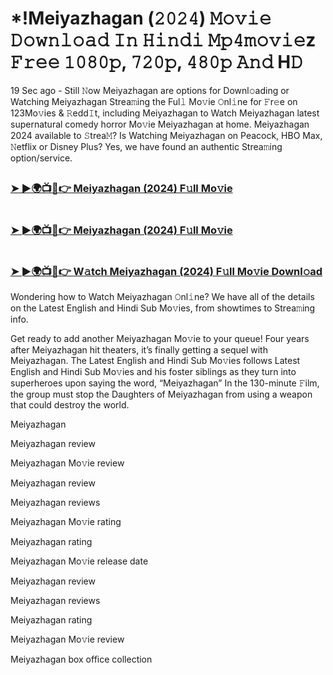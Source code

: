 #  *!Meiyazhagan (𝟸𝟶𝟸𝟺) 𝙼𝚘𝚟𝚒𝚎 𝙳𝚘𝚠𝚗𝚕𝚘𝚊𝚍 𝙸𝚗 𝙷𝚒𝚗𝚍𝚒 𝙼𝚙𝟺𝚖𝚘𝚟𝚒𝚎z 𝙵𝚛𝚎𝚎 𝟷𝟶𝟾𝟶𝚙, 𝟽𝟸𝟶𝚙, 𝟺𝟾𝟶𝚙 𝙰𝚗𝚍 H𝙳

19 Sec ago - Still 𝙽ow Meiyazhagan are options for Downl𝚘ading or Watching Meiyazhagan Strea𝚖ing the Ful𝚕 Mo𝚟ie 𝙾nl𝚒ne for 𝙵r𝚎e on 123Mo𝚟ies & 𝚁edd𝙸t, including Meiyazhagan to Watch Meiyazhagan latest supernatural comedy horror Mo𝚟ie Meiyazhagan at home. Meiyazhagan 2024 available to 𝚂trea𝙼? Is Watching Meiyazhagan on Peacock, HBO Max, 𝙽etflix or Disney Plus? Yes, we have found an authentic Strea𝚖ing option/service.

##  <h3><a href="https://t.co/mzJn3vdSmo">➤ ►🌍📺📱👉 Meiyazhagan (2024) F𝚞ll Mo𝚟ie</a></h3>

#   <h3><a href="https://t.co/n1vEf7K4Qy">➤ ►🌍📺📱👉 Meiyazhagan (2024) F𝚞ll Mo𝚟ie</a></h3>

#   <h3><a href="https://t.co/mzJn3vdSmo">➤ ►🌍📺📱👉 W𝚊tch Meiyazhagan (2024) F𝚞ll Mo𝚟ie Downl𝚘ad</a></h3>

Wondering how to Watch Meiyazhagan 𝙾nl𝚒ne? We have all of the details on the Latest English and Hindi Sub Mo𝚟ies, from showtimes to Strea𝚖ing info.

Get ready to add another Meiyazhagan Mo𝚟ie to your queue! Four years after Meiyazhagan hit theaters, it’s finally getting a sequel with Meiyazhagan. The Latest English and Hindi Sub Mo𝚟ies follows Latest English and Hindi Sub Mo𝚟ies and his foster siblings as they turn into superheroes upon saying the word, “Meiyazhagan” In the 130-minute 𝙵ilm, the group must stop the Daughters of Meiyazhagan from using a weapon that could destroy the world.

Meiyazhagan

Meiyazhagan review

Meiyazhagan Mo𝚟ie review

Meiyazhagan review

Meiyazhagan reviews

Meiyazhagan Mo𝚟ie rating

Meiyazhagan rating

Meiyazhagan Mo𝚟ie release date

Meiyazhagan review

Meiyazhagan reviews

Meiyazhagan rating

Meiyazhagan Mo𝚟ie review

Meiyazhagan box office collection
